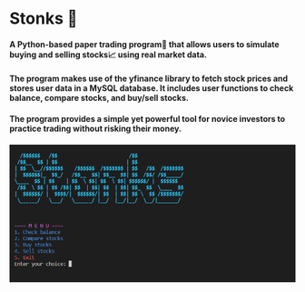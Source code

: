 # Stonks 🗿
#### A Python-based paper trading program🧾 that allows users to simulate buying and selling stocks📈 using real market data.
#### The program makes use of the yfinance library to fetch stock prices and stores user data in a MySQL database. It includes user functions to check balance, compare stocks, and buy/sell stocks.
#### The program provides a simple yet powerful tool for novice investors to practice trading without risking their money.
#### ![image](./preview.png)
